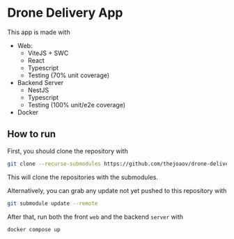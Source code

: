 # Drone Delivery App

This app is made with
- Web:
  - ViteJS + SWC
  - React
  - Typescript
  - Testing (70% unit coverage)
- Backend Server
  - NestJS
  - Typescript
  - Testing (100% unit/e2e coverage)
- Docker

## How to run
First, you should clone the repository with
```sh
git clone --recurse-submodules https://github.com/thejoaov/drone-delivery
```
This will clone the repositories with the submodules.

Alternatively, you can grab any update not yet pushed to this repository with
```sh
git submodule update --remote
```
After that, run both the front `web` and the backend `server` with
```sh
docker compose up
```